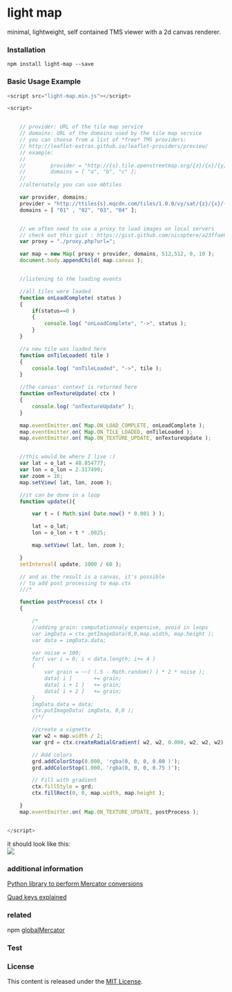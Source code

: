 light map
=============

minimal, lightweight, self contained TMS viewer with a 2d canvas renderer.

### Installation ###
```
npm install light-map --save
```

### Basic Usage Example ###

```js
<script src="light-map.min.js"></script>

<script>


    // provider: URL of the tile map service
    // domains: URL of the domains used by the tile map service
    // you can choose from a list of *free* TMS providers:
    // http://leaflet-extras.github.io/leaflet-providers/preview/
    // example:
    //
    //        provider = "http://{s}.tile.openstreetmap.org/{z}/{x}/{y}.png";
    //        domains = [ "a", "b", "c" ];
    //
    //alternately you can use mbtiles

    var provider, domains;
    provider = "http://ttiles{s}.mqcdn.com/tiles/1.0.0/vy/sat/{z}/{x}/{y}.png";
    domains = [ "01" , "02", "03", "04" ];


    // we often need to use a proxy to load images on local servers
    // check out this gist : https://gist.github.com/nicoptere/a23ffae9ed51a5ca9766
    var proxy = "./proxy.php?url=";

    var map = new Map( proxy + provider, domains, 512,512, 0, 10 );
    document.body.appendChild( map.canvas );


    //listening to the loading events

    //all tiles were loaded
    function onLoadComplete( status )
    {
        if(status==0 )
        {
            console.log( "onLoadComplete", "->", status );
        }
    }

    //a new tile was loaded here
    function onTileLoaded( tile )
    {
        console.log( "onTileLoaded", "->", tile );
    }

    //the canvas' context is returned here
    function onTextureUpdate( ctx )
    {
        console.log( "onTextureUpdate" );
    }

    map.eventEmitter.on( Map.ON_LOAD_COMPLETE, onLoadComplete );
    map.eventEmitter.on( Map.ON_TILE_LOADED, onTileLoaded );
    map.eventEmitter.on( Map.ON_TEXTURE_UPDATE, onTextureUpdate );


    //this would be where I live :)
    var lat = o_lat = 48.854777;
    var lon = o_lon = 2.317499;
    var zoom = 16;
    map.setView( lat, lon, zoom );

    //it can be done in a loop
    function update(){

        var t = ( Math.sin( Date.now() * 0.001 ) );

        lat = o_lat;
        lon = o_lon + t * .0025;

        map.setView( lat, lon, zoom );

    }
    setInterval( update, 1000 / 60 );

    // and as the result is a canvas, it's possible
    // to add post processing to map.ctx
    ///*

    function postProcess( ctx )
    {

        /*
        //adding grain: computationnaly expensive, avoid in loops
        var imgData = ctx.getImageData(0,0,map.width, map.height );
        var data = imgData.data;

        var noise = 100;
        for( var i = 0; i < data.length; i+= 4 )
        {
            var grain = ~~( (.5 - Math.random() ) * 2 * noise );
            data[ i ]       += grain;
            data[ i + 1 ]   += grain;
            data[ i + 2 ]   += grain;
        }
        imgData.data = data;
        ctx.putImageData( imgData, 0,0 );
        //*/

        //create a vignette
        var w2 = map.width / 2;
        var grd = ctx.createRadialGradient( w2, w2, 0.000, w2, w2, w2);

        // Add colors
        grd.addColorStop(0.000, 'rgba(0, 0, 0, 0.00 )');
        grd.addColorStop(1.000, 'rgba(0, 0, 0, 0.75 )');

        // Fill with gradient
        ctx.fillStyle = grd;
        ctx.fillRect(0, 0, map.width, map.height );

    }
    map.eventEmitter.on( Map.ON_TEXTURE_UPDATE, postProcess );


</script>

```
it should look like this:<br>
<img src="https://github.com/nicoptere/light-map/blob/master/example/light-map.jpg">

### additional information ###

[Python library to perform Mercator conversions](http://www.maptiler.org/google-maps-coordinates-tile-bounds-projection/)

[Quad keys explained](https://msdn.microsoft.com/en-us/library/bb259689.aspx)

### related ###
npm [globalMercator](https://github.com/davvo/globalmercator/blob/master/globalmercator.js)

### Test ###

### License ###

This content is released under the [MIT License](http://opensource.org/licenses/MIT).
